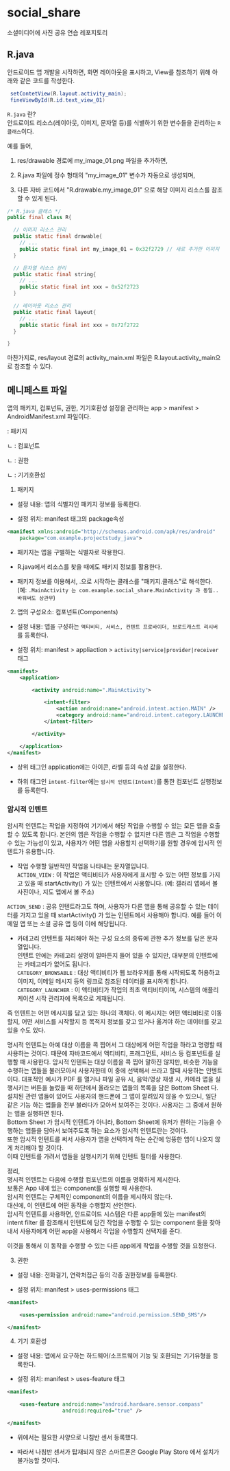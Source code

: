 # social_share

소셜미디어에 사진 공유 연습 레포지토리

## R.java

안드로이드 앱 개발을 시작하면, 화면 레이아웃을 표시하고, View를 참조하기 위해 아래와 같은 코드를 작성한다.

```java
 setContetView(R.layout.activity_main);
 fineViewById(R.id.text_view_01)
```

`R.java` 란?  
안드로이드 리소스(레이아웃, 이미지, 문자열 등)를 식별하기 위한 변수들을 관리하는 `R 클래스`이다.

예를 들어,

1. res/drawable 경로에 my_image_01.png 파일을 추가하면,

2. R.java 파일에 정수 형태의 "my_image_01" 변수가 자동으로 생성되며,

3. 다른 자바 코드에서 "R.drawable.my_image_01" 으로 해당 이미지 리소스를 참조할 수 있게 된다.

```java
/* R.java 클래스 */
public final class R{

  // 이미지 리소스 관리
  public static final drawable{
    // ...
    public static final int my_image_01 = 0x32f2729 // 새로 추가한 이미지
  }

  // 문자열 리소스 관리
  public static final string{
    // ...
    public static final int xxx = 0x52f2723
  }

  // 레이아웃 리소스 관리
  public static final layout{
    // ...
    public static final int xxx = 0x72f2722
  }

}
```

마찬가지로, res/layout 경로의 activity_main.xml 파일은 R.layout.activity_main으로 참조할 수 있다.

## 메니페스트 파일

앱의 패키지, 컴포넌트, 권한, 기기호환성 설정을 관리하는 app > manifest > AndroidManifest.xml 파일이다.

<manifest>: 패키지

ㄴ <application>: 컴포넌트

ㄴ <uses-permission>: 권한

ㄴ <uses-feature>: 기기호환성

1. 패키지

- 설정 내용: 앱의 식별자인 패키지 정보를 등록한다.

- 설정 위치: manifest 태그의 package속성

```xml
<manifest xmlns:android="http://schemas.android.com/apk/res/android"
    package="com.example.projectstudy_java">
```

- 패키지는 앱을 구별하는 식별자로 작용한다.

- R.java에서 리소스를 찾을 때에도 패키지 정보를 활용한다.

- 패키지 정보를 이용해서, .으로 시작하는 클래스를 "패키지.클래스"로 해석한다. (예: `.MainActivity 는 com.example.social_share.MainActivity 과 동일.. 바꿔써도 상관무`)

2. 앱의 구성요소: 컴포넌트(Components)

- 설정 내용: 앱을 구성하는 `액티비티, 서비스, 컨텐트 프로바이더, 브로드캐스트 리시버`를 등록한다.

- 설정 위치: manifest > appliaction > `activity|service|provider|receiver` 태그

```xml
<manifest>
    <application>

        <activity android:name=".MainActivity">

            <intent-filter>
                <action android:name="android.intent.action.MAIN" />
                <category android:name="android.intent.category.LAUNCHER" />
            </intent-filter>

        </activity>

    </application>
</manifest>
```

- 상위 태그인 application에는 아이콘, 라벨 등의 속성 값을 설정한다.

- 하위 태그인 `intent-filter`에는 `암시적 인텐트(Intent)`를 통한 컴포넌트 실행정보를 등록한다.

### 암시적 인텐트

암시적 인텐트는 작업을 지정하여 기기에서 해당 작업을 수행할 수 있는 모든 앱을 호출할 수 있도록 합니다. 본인의 앱은 작업을 수행할 수 없지만 다른 앱은 그 작업을 수행할 수 있는 가능성이 있고, 사용자가 어떤 앱을 사용할지 선택하기를 원할 경우에 암시적 인텐트가 유용합니다.

- 작업
  수행할 일반적인 작업을 나타내는 문자열입니다.  
  `ACTION_VIEW` : 이 작업은 액티비티가 사용자에게 표시할 수 있는 어떤 정보를 가지고 있을 때 startActivity() 가 있는 인텐트에서 사용합니다. (예: 갤러리 앱에서 볼 사진이나, 지도 앱에서 볼 주소)

`ACTION_SEND` : 공유 인텐트라고도 하며, 사용자가 다른 앱을 통해 공유할 수 있는 데이터를 가지고 있을 때 startActivity() 가 있는 인텐트에서 사용해야 합니다. 예를 들어 이메일 앱 또는 소셜 공유 앱 등이 이에 해당됩니다.

- 카테고리
  인텐트를 처리해야 하는 구성 요소의 종류에 관한 추가 정보를 담은 문자열입니다.  
  인텐트 안에는 카테고리 설명이 얼마든지 들어 있을 수 있지만, 대부분의 인텐트에는 카테고리가 없어도 됩니다.  
  `CATEGORY_BROWSABLE` : 대상 액티비티가 웹 브라우저를 통해 시작되도록 허용하고 이미지, 이메일 메시지 등의 링크로 참조된 데이터를 표시하게 합니다.  
  `CATEGORY_LAUNCHER` : 이 액티비티가 작업의 최초 액티비티이며, 시스템의 애플리케이션 시작 관리자에 목록으로 게재됩니다.

즉 인텐트는 어떤 메시지를 담고 있는 하나의 객체다. 이 메시지는 어떤 액티비티로 이동할지, 어떤 서비스를 시작할지 등 목적지 정보를 갖고 있거나 옮겨야 하는 데이터를 갖고 있을 수도 있다.

명시적 인텐트는 아예 대상 이름을 콕 찝어서 그 대상에게 어떤 작업을 하라고 명령할 때 사용하는 것이다. 때문에 자바코드에서 액티비티, 프래그먼트, 서비스 등 컴포넌트를 실행할 때 사용한다. 암시적 인텐트는 대상 이름을 콕 찝어 말하진 않지만, 비슷한 기능을 수행하는 앱들을 불러모아서 사용자한테 이 중에 선택해서 쓰라고 할때 사용하는 인텐트이다. 대표적인 예시가 PDF 를 열거나 파일 공유 시, 음악/영상 재생 시, 카메라 앱을 실행시키는 버튼을 눌렀을 때 하단에서 올라오는 앱들의 목록을 담은 Bottom Sheet 다. 설치된 관련 앱들이 있어도 사용자의 핸드폰에 그 앱이 깔려있지 않을 수 있으니, 일단 같은 기능 하는 앱들을 전부 불러다가 모아서 보여주는 것이다. 사용자는 그 중에서 원하는 앱을 실행하면 된다.  
Bottom Sheet 가 암시적 인텐트가 아니라, Bottom Sheet에 유저가 원하는 기능을 수행하는 앱들을 담아서 보여주도록 하는 요소가 암시적 인텐트란는 것이다.  
또한 암시적 인텐트를 써서 사용자가 앱을 선택하게 하는 순간에 엉뚱한 앱이 나오지 않게 처리해야 할 것이다.  
이때 인텐트를 가려서 앱들을 실행시키기 위해 인텐트 필터를 사용한다.

정리,  
명시적 인텐트는 다음에 수행할 컴포넌트의 이름을 명확하게 제시한다.  
보통은 App 내에 있는 component를 실행할 때 사용한다.  
암시적 인텐트는 구체적인 component의 이름을 제시하지 않는다.  
대신에, 이 인텐트에 어떤 동작을 수행할지 선언한다.  
암시적 인텐트를 사용하면, 안드로이드 시스템은 다른 app들에 있는 manifest의 intent filter 를 참조해서 인텐트에 담긴 작업을 수행할 수 있는 component 들을 찾아 내서 사용자에게 어떤 app을 사용해서 작업을 수행할지 선택지를 준다.

이것을 통해서 이 동작을 수행할 수 있는 다른 app에게 작업을 수행할 것을 요청한다.

3. 권한

- 설정 내용: 전화걸기, 연락처접근 등의 각종 권한정보를 등록한다.

- 설정 위치: manifest > uses-permissions 태그

```xml
<manifest>

    <uses-permission android:name="android.permission.SEND_SMS"/>

</manifest>
```

4. 기기 호환성

- 설정 내용: 앱에서 요구하는 하드웨어/소프트웨어 기능 및 호환되는 기기유형을 등록한다.

- 설정 위치: manifest > uses-feature 태그

```xml
<manifest>

    <uses-feature android:name="android.hardware.sensor.compass"
                  android:required="true" />

</manifest>
```

- 위에서는 필요한 사양으로 나침반 센서 등록했다.

- 따라서 나침반 센서가 탑재되지 않은 스마트폰은 Google Play Store 에서 설치가 불가능할 것이다.
